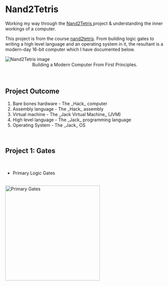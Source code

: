 # Nand2Tetris
Working my way through the <a name="" href="https://www.nand2tetris.org/">Nand2Tetris </a> project &amp; understanding the inner workings of a computer.

This project is from the course [nand2tetris](https://www.nand2tetris.org/). From building logic gates to writing a high level language and an operating system in it, the resultant is a modern-day 16-bit computer which I have documented below. 

<img src="https://static.wixstatic.com/media/44046b_387f62dae530480dac9b1fa8f731bebf~mv2.png/v1/fill/w_415,h_144,al_c,q_85,usm_0.66_1.00_0.01/44046b_387f62dae530480dac9b1fa8f731bebf~mv2.webp" alt="Nand2Tetris image">
<center><text>Building a Modern Computer From First Principles.</text></center>
<br>
<br>
<h2>Project Outcome</h2>
<ol type="1">
  <li>Bare bones hardware - The _Hack_ computer</li>
  <li>Assembly language - The _Hack_ assembly</li>
  <li>Virtual machine - The _Jack Virtual Machine_ (JVM)</li>
  <li>High level language - The _Jack_ programming language</li>
  <li>Operating System - The _Jack_ OS</li>
</ol> 
<br>

<h2>Project 1: Gates</h2>
<br>
<ul>
  <li>Primary Logic Gates</li>
</ul>
<br>

<img src="https://www.cloudsavvyit.com/p/uploads/2021/05/22e2d43d.png?width=1198&trim=1,1&bg-color=000&pad=1,1" alt="Primary Gates" width="300">

